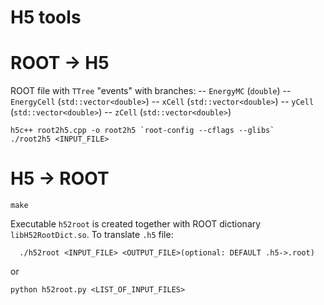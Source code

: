 H5 tools
===

ROOT -> H5
==

  ROOT file with `TTree` "events" with branches:
  -- `EnergyMC` (`double`)
  -- `EnergyCell` (`std::vector<double>`)
  -- `xCell` (`std::vector<double>`)
  -- `yCell` (`std::vector<double>`)
  -- `zCell` (`std::vector<double>`)

```
h5c++ root2h5.cpp -o root2h5 `root-config --cflags --glibs`
./root2h5 <INPUT_FILE>
```


H5 -> ROOT
==

```
make
```

Executable `h52root` is created together with ROOT dictionary `libH52RootDict.so`. To translate `.h5` file:

```
  ./h52root <INPUT_FILE> <OUTPUT_FILE>(optional: DEFAULT .h5->.root)
```

or

```
python h52root.py <LIST_OF_INPUT_FILES>
```

